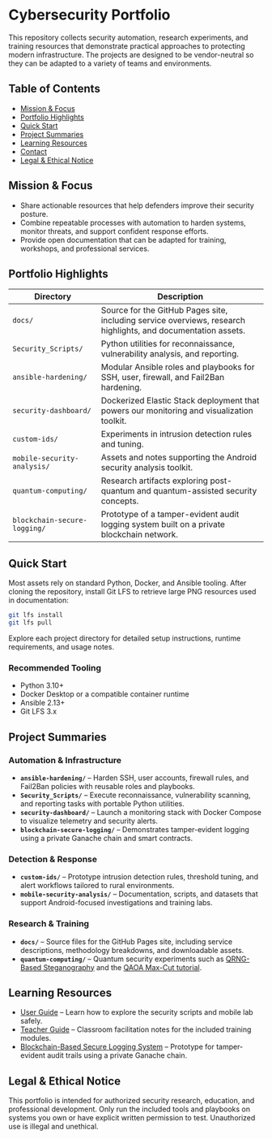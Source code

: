 # Cybersecurity Portfolio

This repository collects security automation, research experiments, and training resources that demonstrate practical approaches to protecting modern infrastructure. The projects are designed to be vendor-neutral so they can be adapted to a variety of teams and environments.

## Table of Contents
- [Mission & Focus](#mission--focus)
- [Portfolio Highlights](#portfolio-highlights)
- [Quick Start](#quick-start)
- [Project Summaries](#project-summaries)
- [Learning Resources](#learning-resources)
- [Contact](#contact)
- [Legal & Ethical Notice](#legal--ethical-notice)

## Mission & Focus
- Share actionable resources that help defenders improve their security posture.
- Combine repeatable processes with automation to harden systems, monitor threats, and support confident response efforts.
- Provide open documentation that can be adapted for training, workshops, and professional services.

## Portfolio Highlights
| Directory | Description |
| --- | --- |
| `docs/` | Source for the GitHub Pages site, including service overviews, research highlights, and documentation assets. |
| `Security_Scripts/` | Python utilities for reconnaissance, vulnerability analysis, and reporting. |
| `ansible-hardening/` | Modular Ansible roles and playbooks for SSH, user, firewall, and Fail2Ban hardening. |
| `security-dashboard/` | Dockerized Elastic Stack deployment that powers our monitoring and visualization toolkit. |
| `custom-ids/` | Experiments in intrusion detection rules and tuning. |
| `mobile-security-analysis/` | Assets and notes supporting the Android security analysis toolkit. |
| `quantum-computing/` | Research artifacts exploring post-quantum and quantum-assisted security concepts. |
| `blockchain-secure-logging/` | Prototype of a tamper-evident audit logging system built on a private blockchain network. |

## Quick Start
Most assets rely on standard Python, Docker, and Ansible tooling. After cloning the repository, install Git LFS to retrieve large PNG resources used in documentation:

```bash
git lfs install
git lfs pull
```

Explore each project directory for detailed setup instructions, runtime requirements, and usage notes.

### Recommended Tooling
- Python 3.10+
- Docker Desktop or a compatible container runtime
- Ansible 2.13+
- Git LFS 3.x

## Project Summaries
### Automation & Infrastructure
- **`ansible-hardening/`** – Harden SSH, user accounts, firewall rules, and Fail2Ban policies with reusable roles and playbooks.
- **`Security_Scripts/`** – Execute reconnaissance, vulnerability scanning, and reporting tasks with portable Python utilities.
- **`security-dashboard/`** – Launch a monitoring stack with Docker Compose to visualize telemetry and security alerts.
- **`blockchain-secure-logging/`** – Demonstrates tamper-evident logging using a private Ganache chain and smart contracts.

### Detection & Response
- **`custom-ids/`** – Prototype intrusion detection rules, threshold tuning, and alert workflows tailored to rural environments.
- **`mobile-security-analysis/`** – Documentation, scripts, and datasets that support Android-focused investigations and training labs.

### Research & Training
- **`docs/`** – Source files for the GitHub Pages site, including service descriptions, methodology breakdowns, and downloadable assets.
- **`quantum-computing/`** – Quantum security experiments such as [QRNG-Based Steganography](quantum-computing/QRNGSteganography.md) and the [QAOA Max-Cut tutorial](quantum-computing/QAOAMaxCut.md).

## Learning Resources
- [User Guide](docs/UserGuide.md) – Learn how to explore the security scripts and mobile lab safely.
- [Teacher Guide](docs/TeacherGuide.md) – Classroom facilitation notes for the included training modules.
- [Blockchain-Based Secure Logging System](docs/BlockchainLogging.md) – Prototype for tamper-evident audit trails using a private Ganache chain.

## Legal & Ethical Notice
This portfolio is intended for authorized security research, education, and professional development. Only run the included tools and playbooks on systems you own or have explicit written permission to test. Unauthorized use is illegal and unethical.
